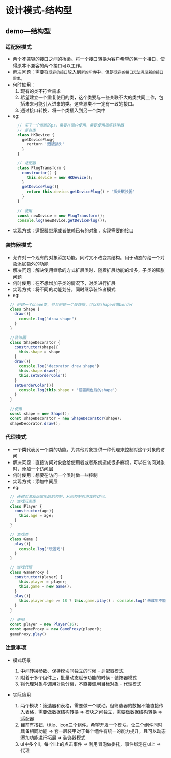 # 设计模式-结构型
## demo—结构型
### 适配器模式
  * 两个不兼容的接口之间的桥梁。将一个接口转换为客户希望的另一个接口，使得原本不兼容的两个接口可以工作。
  * 解决问题：需要将```现存的接口```放入到```新的环境```中，但是```现存的接口无法满足新的接口需求```。
  * 何时使用：
    1. 现有的类不符合需求
    2. 希望建立一个重复使用的类，这个类要与一些关联不大的类共同工作，包括未来可能引入进来的类。这些源类不一定有一致的接口。
    3. 通过接口转换，将一个类插入到另一个类中
  * eg:
    ```js
      // 买了一个港版的ps，需要在国内使用，需要使用插座转换器
      // 原有类
      class HKDevice {
        getDevicePlug{
          rerturn '港版插头'
        }
      }

      // 适配器
      class PlugTransform {
        constructor() {
          this.device = new HKDevice();
        }
        getDevicePlug(){
          return this.device.getDevicePlug() + '插头转换器'
        }
      }
      
      // 使用
      const newDevice = new PlugTransform();
      console.log(newDevice.getDevicePlug());
    ```  
  * 实现方式：适配器继承或者依赖已有的对象，实现需要的接口
### 装饰器模式
  * 允许对一个现有的对象添加功能，同时又不改变其结构。用于动态的给一个对象添加额外的功能
  * 解决问题：解决使用继承的方式扩展类时，随着扩展功能的增多，子类的膨胀问题
  * 何时使用：在不想增加子类的情况下，对类进行扩展
  * 实现方式：将不同的功能划分，同时继承装饰者模式
  * eg:
  ```js
    // 创建一个shape类，并且创建一个装饰器，可以给shape设置border
    class Shape {
      draw(){
        console.log("draw shape")
      }
    }

    //装饰器
    class ShapeDecorator {
      constructor(shape){
        this.shape = shape
      }
      draw(){
        console.loe('decorator draw shape')
        this.shape.draw();
        this.setBorderColor()
      }
      setBorderColor(){
        console.log(this.shape + '设置颜色后的shape')
      }
    }
    
    //使用
    const shape = new Shape();
    const shapeDecorator = new ShapeDecorator(shape);
    shapeDecorator.draw();
  ```

### 代理模式
  * 一个类代表另一个类的功能。为其他对象提供一种代理来控制对这个对象的访问
  * 解决问题：直接访问对象会给使用者或者系统造成很多麻烦，可以在访问对象时，添加一个访问层
  * 何时使用：想要在访问一个类时做一些控制
  * 实现方式：添加中间层
  * eg:
  ```js
    // 通过对游戏玩家年龄的控制，从而控制对游戏的访问。
    // 游戏玩家类
    class Player {
      constructor(age){
        this.age = age;
      }
    }

    // 游戏类
    class Game {
      play(){
        console.log('玩游戏')
      }
    }

    // 游戏代理
    class GameProxy {
      constructor(player) {
        this.player = player;
        this.game = new Game();
      }
      play(){
        this.player.age >= 18 ? this.game.play() : console.log('未成年不能玩游戏S')
      }
    } 

    // 使用
    const player = new Player(16);
    const gameProxy = new GameProxy(player);
    gameProxy.play()
  ```

### 注意事项
  - 模式场景
    1. 中间转换参数、保持模块间独立的时候 - 适配器模式
    2. 附着于多个组件上，批量动态赋予功能的时候 - 装饰器模式
    3. 将代理对象与调用对象分离，不直接调用目标对象 - 代理模式

  - 实际应用
    1. 两个模块：筛选器和表格，需要做一个联动。但筛选器的数据不能直接传入表格，需要做数据结构转换 => 模块之间独立，需要做数据结构转换 => 适配器
    2. 目前有按钮、title、icon三个组件。希望开发一个模块，让三个组件同时具备相同功能 => 套一层装甲对于每个组件有统一的能力提升，且可以动态添加功能进行拓展 => 装饰器模式
    3. ul中多个li，每个li上的点击事件 => 利用冒泡做委托，事件绑定在ul上 => 代理 